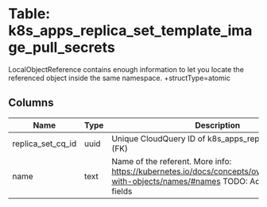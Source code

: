 
# Table: k8s_apps_replica_set_template_image_pull_secrets
LocalObjectReference contains enough information to let you locate the referenced object inside the same namespace. +structType=atomic
## Columns
| Name        | Type           | Description  |
| ------------- | ------------- | -----  |
|replica_set_cq_id|uuid|Unique CloudQuery ID of k8s_apps_replica_sets table (FK)|
|name|text|Name of the referent. More info: https://kubernetes.io/docs/concepts/overview/working-with-objects/names/#names TODO: Add other useful fields|
